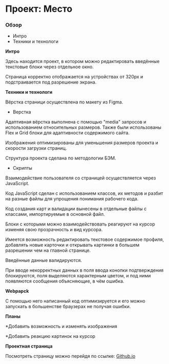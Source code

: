 # Проект: Место

### Обзор

* Интро
* Техники и технологи

**Интро**

Здесь находится проект, в котором можно редактировать введённые текстовые блоки через отдельное окно.

Страница корректно отображается на устройствах от 320px и подстраивается под разрешение экрана.

**Техники и технологи**

Вёрстка страници осуществлена по макету из Figma.

* Верстка

Адаптивная вёрстка выполнена с помощью "media" запросов и использованием относительных размеров.
Также были использованы Flex и Grid блоки для адаптивности содержимого сайта.

Изображения оптимизированы для уменьшения размеров проекта и скорости загрузки страниц.

Структура проекта сделана по методологии БЭМ.

* Скрипты

Взаимодействие пользователя со страницей осуществляется через JavaScript.

Код JavaScript сделан с использованием классов, их методов и разбит на разные файлы для упрощения понимания рабочего кода.

Код создания карт и валидации вынесены в отдельные файлы с классами, импортируемые в основной файл.

Блоки с которыми можно взаимодействовать реагируют на курсор изменяя свою прозрачность и вид курсора.

Имеется возможность редактировать текстовое содержимое профиля, добавлять новые карточки и открывать картинки в большем разрешении чем на главной странице.

Введённые данные валидируются.

При вводе некорректных данных в поля ввода конопки подтверждения блокируются, поля выделяются характерным цветом, и под ними появляются сообщения объясняющие, в чём ошибка.

**Webpapck**

С помощью него написанный код оптимизируется и его можно запускать в большенстве браузерах не получая ошибки. 

**Планы**

*Добавить возможность и изменять изображения 

*Добавить реакцию картинок на курсор

**Проектная страница**

Посмотреть страницу можно перейдя по ссылке: [Github.io](https://ikrad-e.github.io/mesto/)
